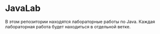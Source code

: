 # JavaLab
В этом репозитории находятся лабораторные работы по Java. Каждая лабораторная работа будет находиться в отдельной ветке. 
